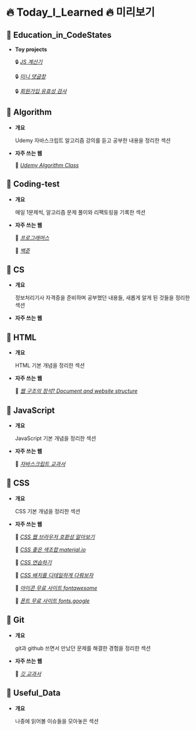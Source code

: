 🔥 Today_I_Learned 🔥 미리보기
=========================


📍 Education_in_CodeStates
-----------------------

- **Toy projects**


  🔒 <a href="http://127.0.0.1:5500/Education_in_CodeStates/21.07.27%20calculator-master/calculator.html" target="_blank">_JS 계산기_</a>

  🔒 <a href="http://127.0.0.1:5500/Education_in_CodeStates/21.08.03%20twittler/index.html" target="_blank">_미니 댓글창_</a>

  🔒 <a href="http://127.0.0.1:5500/Education_in_CodeStates/21.08.06%20validation-check/src/index.html" target="_blank">_회원가입 유효성 검사_</a>



📍 Algorithm
---------

- **개요**

  Udemy 자바스크립트 알고리즘 강의를 듣고 공부한 내용을 정리한 섹션

- **자주 쓰는 웹**

  📎 <a href="https://www.udemy.com/ko/" target="_blank">_Udemy Algorithm Class_</a>
  
  
  
📍 Coding-test
-----------

- **개요**

  매일 1문제씩, 알고리즘 문제 풀이와 리팩토링을 기록한 섹션


- **자주 쓰는 웹**

  📎 <a href="https://programmers.co.kr/" target="_blank">_프로그래머스_</a>

  📎 <a href="https://www.acmicpc.net/step" target="_blank">_백준_</a>



📍 CS
--

- **개요**

  정보처리기사 자격증을 준비하며 공부했던 내용들, 새롭게 알게 된 것들을 정리한 섹션

- **자주 쓰는 웹**



📍 HTML
----

- **개요**

  HTML 기본 개념을 정리한 섹션

- **자주 쓰는 웹**

  📎 <a href="https://developer.mozilla.org/en-US/docs/Learn/HTML/Introduction_to_HTML/Document_and_website_structure" target="_blank">_웹 구조의 정석? Document and website structure_</a>


📍 JavaScript
----------

- **개요**

  JavaScript 기본 개념을 정리한 섹션

- **자주 쓰는 웹**

  📎 <a href="https://developer.mozilla.org/ko/" target="_blank">_자바스크립트 교과서_</a>



📍 CSS
---

- **개요**

  CSS 기본 개념을 정리한 섹션

- **자주 쓰는 웹**

  📎 <a href="https://caniuse.com/" target="_blank">_CSS 웹 브라우저 호환성 알아보기_</a>
  
  📎 <a href="https://material.io/resources/color/#!/?view.left=0&view.right=0" target="_blank">_CSS 좋은 색조합 material.io_</a>
  
  📎 <a href="https://www.w3schools.com/css/css_background.asp" target="_blank">_CSS 연습하기_</a>
  
  📎 <a href="https://css-tricks.com/snippets/css/a-guide-to-flexbox/" target="_blank">_CSS 배치를 디테일하게 다뤄보자_</a>
  
  📎 <a href="https://fontawesome.com/account" target="_blank">_아이콘 무료 사이트 fontawesome_</a>
  
  📎 <a href="https://fonts.google.com/" target="_blank">_폰트 무료 사이트 fonts.google_</a>
 



📍 Git
---

- **개요**

  git과 github 쓰면서 만났던 문제를 해결한 경험을 정리한 섹션

- **자주 쓰는 웹**

  📎 <a href="https://git-scm.com/" target="_blank">_깃 교과서_</a>




📍 Useful_Data
-----------

- **개요**

  나중에 읽어볼 이슈들을 모아놓은 섹션
